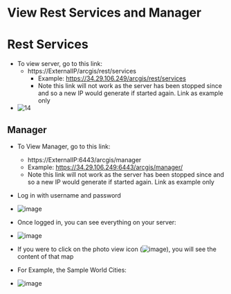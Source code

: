 # View Rest Services and Manager 

# Rest Services
- To view server, go to this link:
  - https://ExternalIP/arcgis/rest/services
    - Example: https://34.29.106.249/arcgis/rest/services
    - Note this link will not work as the server has been stopped since and so a new IP would generate if started again. Link as example only 
- ![14](https://github.com/kaylaoneill/geom99/assets/146447016/6589dcbe-2364-4966-add6-60838b425062)

## Manager 
- To View Manager, go to this link:
  -  https://ExternalIP:6443/arcgis/manager
    - Example: https://34.29.106.249:6443/arcgis/manager/
    - Note this link will not work as the server has been stopped since and so a new IP would generate if started again. Link as example only 
- Log in with username and password 
- ![image](https://github.com/kaylaoneill/geom99/assets/146447016/686fee73-8f12-4c50-b306-154bc74fbd5f)

- Once logged in, you can see everything on your server:
- ![image](https://github.com/kaylaoneill/geom99/assets/146447016/19d44dc3-af53-4ec6-9cf6-d4ffc42ef81d)

- If you were to click on the photo view icon (![image](https://github.com/kaylaoneill/geom99/assets/146447016/e814e4b0-ea3b-4fa7-a825-89a193328317)), you will see the content of that map
- For Example, the Sample World Cities:
- ![image](https://github.com/kaylaoneill/geom99/assets/146447016/05951f87-6849-43bc-b467-7033a44776ec)

 
